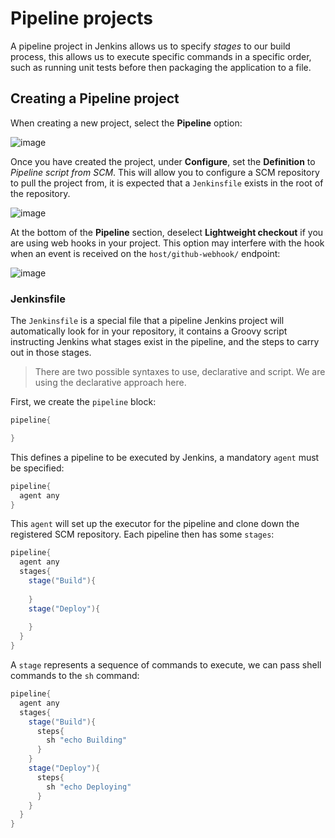 # Pipeline projects

A pipeline project in Jenkins allows us to specify *stages* to our build process, this allows us to execute specific commands in a specific 
order, such as running unit tests before then packaging the application to a file.

## Creating a Pipeline project

When creating a new project, select the **Pipeline** option:

![image](https://user-images.githubusercontent.com/29315632/216035689-df67e533-6019-43a4-b47b-0320f38049b6.png)

Once you have created the project, under **Configure**, set the **Definition** to *Pipeline script from SCM*. This will allow you to configure a SCM repository to pull the project from, it is expected that a `Jenkinsfile` exists in the root of the repository.

![image](https://user-images.githubusercontent.com/29315632/216044390-d35313c1-23e4-4816-8216-9cf1f24ffde0.png)

At the bottom of the **Pipeline** section, deselect **Lightweight checkout** if you are using web hooks in your project. This option may interfere with the hook when an event is received on the `host/github-webhook/` endpoint:

![image](https://user-images.githubusercontent.com/29315632/216044903-229c1230-033b-48eb-83ab-a9c883cd6236.png)

### Jenkinsfile

The `Jenkinsfile` is a special file that a pipeline Jenkins project will automatically look for in your repository, it contains a Groovy script instructing Jenkins what stages exist in the pipeline, and the steps to carry out in those stages.

> There are two possible syntaxes to use, declarative and script. We are using the declarative approach here.

First, we create the `pipeline` block:

```groovy
pipeline{

}
```

This defines a pipeline to be executed by Jenkins, a mandatory `agent` must be specified:

```groovy
pipeline{
  agent any
}
```

This `agent` will set up the executor for the pipeline and clone down the registered SCM repository. Each pipeline then has some `stages`:

```groovy
pipeline{
  agent any
  stages{
    stage("Build"){
    
    }
    stage("Deploy"){
    
    }
  }
}
```

A `stage` represents a sequence of commands to execute, we can pass shell commands to the `sh` command:

```groovy
pipeline{
  agent any
  stages{
    stage("Build"){
      steps{
        sh "echo Building"
      }
    }
    stage("Deploy"){
      steps{
        sh "echo Deploying"
      }
    }
  }
}
```
